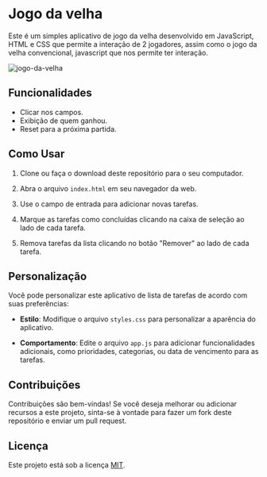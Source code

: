 # Jogo da velha

Este é um simples aplicativo de jogo da velha desenvolvido em JavaScript, HTML e CSS que permite a interação de 2 jogadores, assim como o jogo da velha convencional, javascript que nos permite ter interação.


![jogo-da-velha](https://github.com/RobsonPMartins/jogo-da-velha/assets/125206486/52bf72cb-3947-4fc1-b504-f62fa9ef1e2d)


## Funcionalidades

- Clicar nos campos.
- Exibição de quem ganhou.
- Reset para a próxima partida.

## Como Usar

1. Clone ou faça o download deste repositório para o seu computador.

2. Abra o arquivo `index.html` em seu navegador da web.

3. Use o campo de entrada para adicionar novas tarefas.

4. Marque as tarefas como concluídas clicando na caixa de seleção ao lado de cada tarefa.

5. Remova tarefas da lista clicando no botão "Remover" ao lado de cada tarefa.

## Personalização

Você pode personalizar este aplicativo de lista de tarefas de acordo com suas preferências:

- **Estilo**: Modifique o arquivo `styles.css` para personalizar a aparência do aplicativo.

- **Comportamento**: Edite o arquivo `app.js` para adicionar funcionalidades adicionais, como prioridades, categorias, ou data de vencimento para as tarefas.

## Contribuições

Contribuições são bem-vindas! Se você deseja melhorar ou adicionar recursos a este projeto, sinta-se à vontade para fazer um fork deste repositório e enviar um pull request.

## Licença

Este projeto está sob a licença [MIT](LICENSE).

